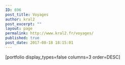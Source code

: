 ```yaml
---
ID: 696
post_title: Voyages
author: kral2
post_excerpt: ""
layout: page
permalink: http://www.kral2.fr/voyages/
published: true
post_date: 2017-08-18 18:15:01
---
```

[portfolio display_types=false columns=3 order=DESC]